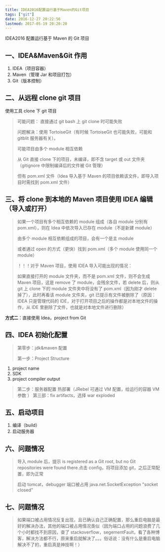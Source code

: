 ```yaml
---
title: IDEA2016配置运行基于Maven的Git项目
tags: ["git"]
date: 2016-12-27 20:22:56
lastmod: 2017-05-19 20:20:20
---
```


IDEA2016 配置运行基于 Maven 的 Git 项目

<!-- more -->

## 一、IDEA&Maven&Git 作用

1.  IDEA（项目容器）
2.  Maven（管理 Jar 和项目打包）
3.  Git（版本控制）

## 二、从远程 clone git 项目

使用工具 clone 下 git 项目

> 可能问题： 直接通过 git bash 上 git clone 时可能失败
>
> 问题解决：使用 TortoiseGit（有时候 TortoiseGit 也可能失败，可能和 gitblit 服务器有关）。
>
> 可能项目由多个 module 相互依赖
>
> 从 Git 直接 clone 下的项目，未编译，即不含 target 或 out 文件夹（gitignore 中限制编译后的文件被 Git 管理）
>
> 但有 pom.xml 文件（Idea 导入基于 Maven 的项目依赖该文件，即导入项目时需找到 pom.xml 文件）

## 三、将 clone 到本地的 Maven 项目使用 IDEA 编辑（导入或打开）

> 如果一个项目有多个相互依赖的 module 组成（各自 module 分别有 pom.xml），则在 Idea 中依次导入已存在 module（不是新建 module）
>
> 由多个 module 相互依赖组成的项目，会有一个是主 module
>
> 或者通过 open 的方式（更快）找到 pom.xml（多个 module 使用同一个 module）
>
> ！！！对于 Maven 项目，使用 IDEA 导入可能出现的情况：
>
> 如果直接打开的 module 文件夹，而不是 pom.xml 文件，则不会生成 Maven 项目，这是 remove 了 module，会残余文件，若 delete 后，则从 git 上 clone 下的 module 文件夹中将没有了 pom.xml（因为刚才 delete 掉了），此时再看该 module 文件夹，git 已提示有文件被删除了（原因：IDEA 只是管理代码的 IDE，对于打开项目之后的操作都是对本地文件的操作，从 IDE 里删除了文件，也就是对本地文件进行删除）

**方式二**：直接使用 Idea，project from Git

## 四、IDEA 初始化配置

> 第零步：jdk&maven 配置
>
> 第一步：Project Structure

1.  project name
2.  SDK
3.  project compiler output

> 第二步：服务器配置
> 热部署（JRebel 可通过 VM 配置，给运行的容器 VM 参数 ）
> 第三部：fix artifacts，选择 war exploded

## 五、启动项目

1.  编译（build）
2.  启动服务器

## 六、问题情况

> 导入 module 后，提示 is registered as a Git root, but no Git repositories were found there.点击 config，将项目添加 git，之后正常配置，即为正常
>
> 启动 tomcat，debugger 端口被占用
> java.net.SocketException "socket closed"

## 七、问题情况

> 如果端口被占用情况反复出现，且已确认自己正确配置，那么重启电脑是最好的解决办法，其他的端口被占用情况类似（因为端口占用的问题浪费了几个小时都找不到原因，查了 stackoverflow，segementFault，看了各种博客，解决方法都不行，原来重启就解决了。。。俗话说：没有什么是重启电脑解决不了的，重启真是神技啊！）
